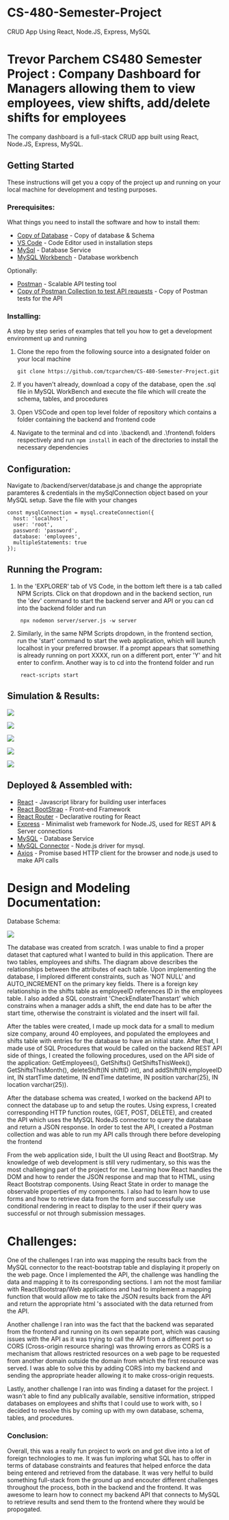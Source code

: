 # CS-480-Semester-Project
CRUD App Using React, Node.JS, Express, MySQL


# Trevor Parchem CS480 Semester Project : Company Dashboard for Managers allowing them to view employees, view shifts, add/delete shifts for employees
The company dashboard is a full-stack CRUD app built using React, Node.JS, Express, MySQL.
  
## Getting Started  
  
These instructions will get you a copy of the project up and running on your local machine for development and testing purposes.  
  
### Prerequisites:  
  
What things you need to install the software and how to install them:  
* [Copy of Database](https://www.dropbox.com/s/ypo1j7t6g3js5ma/databaseSetup.sql?dl=0) - Copy of database & Schema
* [VS Code](https://code.visualstudio.com/) - Code Editor used in installation steps
* [MySql](https://www.mysql.com/) - Database Service
* [MySQL Workbench](https://dev.mysql.com/downloads/workbench) - Database workbench 

Optionally: 
* [Postman](https://www.postman.com/) - Scalable API testing tool 
* [Copy of Postman Collection to test API requests](https://www.dropbox.com/s/87u7ymbui71dgg4/CS%20480%20Semester%20Project.postman_collection.json?dl=0) - Copy of Postman tests for the API
  
### Installing:  
  
A step by step series of examples that tell you how to get a development environment up and running  
  
1. Clone the repo from the following source into a designated folder on your local machine  
	```
	git clone https://github.com/tcparchem/CS-480-Semester-Project.git
	```

2. If you haven't already, download a copy of the database, open the .sql file in MySQL WorkBench and execute the file which will create the schema, tables, and procedures

3. Open VSCode and open top level folder of repository which contains a folder containing the backend and frontend code 

4. Navigate to the terminal and cd into .\backend\ and .\frontend\ folders respectively and run ``` npm install ``` in each of the directories to install the necessary dependencies
    

## Configuration:  
Navigate to /backend/server/database.js and change the appropriate paramteres & credentials in the mySqlConnection object based on your MySQL setup. Save the file with your changes
```
const mysqlConnection = mysql.createConnection({
  host: 'localhost',
  user: 'root',
  password: 'password',
  database: 'employees',
  multipleStatements: true
});
```

## Running the Program:  
  
1. In the 'EXPLORER' tab of VS Code, in the bottom left there is a tab called NPM Scripts. Click on that dropdown and in the backend section, run the 'dev' command to start the backend server and API or you can cd into the backend folder and run 
	```
	 npx nodemon server/server.js -w server
	```  
    
2. Similarly, in the same NPM Scripts dropdown, in the frontend section, run the 'start' command to start the web application, which will launch localhost in your preferred browser. If a prompt appears that something is already running on port XXXX, run on a different port, enter 'Y' and hit enter to confirm. Another way is to cd into the frontend folder and run 
	```
	 react-scripts start
	```  
  
## Simulation & Results:
![](https://i.imgur.com/jWpttD6.png)    

![](https://i.imgur.com/0InAig0.png)     

![](https://i.imgur.com/64gIrPJ.png)     

![](https://i.imgur.com/LZQXbsP.png)    

![](https://i.imgur.com/Si5NJSi.png)      


## Deployed & Assembled with:  
* [React](https://reactjs.org/) - Javascript library for building user interfaces
* [React BootStrap](https://react-bootstrap.github.io/) - Front-end Framework
* [React Router](https://reactrouter.com/) - Declarative routing for React
* [Express](https://expressjs.com/) - Minimalist web framework for Node.JS, used for REST API & Server connections 
* [MySQL](https://www.mysql.com/) - Database Service 
* [MySQL Connector](https://www.npmjs.com/package/mysql) - Node.js driver for mysql. 
* [Axios](https://www.npmjs.com/package/axios) - Promise based HTTP client for the browser and node.js used to make API calls

# Design and Modeling Documentation:  
Database Schema:     

![](https://i.imgur.com/O6IsqHa.png)      


The database was created from scratch. I was unable to find a proper dataset that captured what I wanted to build in this application. There are two tables, employees and shifts. The diagram above describes the relationships between the attributes of each table. Upon implementing the database, I implored different constraints, such as 'NOT NULL' and AUTO_INCREMENT on the primary key fields. There is a foreign key relationship in the shifts table as employeeID references ID in the employees table. I also added a SQL constraint 'CheckEndlaterThanstart' which constrains when a manager adds a shift, the end date has to be after the start time, otherwise the constraint is violated and the insert will fail. 

After the tables were created, I made up mock data for a small to medium size company, around 40 employees, and populated the employees and shifts table with entries for the database to have an initial state. After that, I made use of SQL Procedures that would be called on the backend REST API side of things, I created the following procedures, used on the API side of the application: GetEmployees(), GetShifts() GetShiftsThisWeek(), GetShiftsThisMonth(), deleteShift(IN shiftID int), and addShift(IN employeeID int, IN startTime datetime, IN endTime datetime, IN position varchar(25), IN location varchar(25)).

After the database schema was created, I worked on the backend API to connect the database up to and setup the routes. Using express, I created corresponding HTTP function routes, (GET, POST, DELETE), and created the API which uses the MySQL NodeJS connector to query the database and return a JSON response. In order to test the API, I created a Postman collection and was able to run my API calls through there before developing the frontend

From the web application side, I built the UI using React and BootStrap. My knowledge of web development is still very rudimentary, so this was the most challenging part of the project for me. Learning how React handles the DOM and how to render the JSON response and map that to HTML, using React Bootstrap components. Using React State in order to manage the observable properties of my components. I also had to learn how to use forms and how to retrieve data from the form and successfully use conditional rendering in react to display to the user if their query was successful or not through submission messages. 

# Challenges:
One of the challenges I ran into was mapping the results back from the MySQL connector to the react-bootstrap table and displaying it properly on the web page. Once I implemented the API, the challenge was handling the data and mapping it to its corresponding sections. I am not the most familiar with React/Bootstrap/Web applications and had to implement a mapping function that would allow me to take the JSON results back from the API and return the appropriate html <tr>'s associated with the data returned from the API. 
	
Another challenge I ran into was the fact that the backend was separated from the frontend and running on its own separate port, which was causing issues with the API as it was trying to call the API from a different port so CORS (Cross-origin resource sharing) was throwing errors as CORS is a mechanism that allows restricted resources on a web page to be requested from another domain outside the domain from which the first resource was served. I was able to solve this by adding CORS into my backend and sending the appropriate header allowing it to make cross-origin requests. 

Lastly, another challenge I ran into was finding a dataset for the project. I wasn't able to find any publically available, sensitive information, stripped databases on employees and shifts that I could use to work with, so I decided to resolve this by coming up with my own database, schema, tables, and procedures. 

### Conclusion:  
Overall, this was a really fun project to work on and got dive into a lot of foreign technologies to me. It was fun imploring what SQL has to offer in terms of database constraints and features that helped enforce the data being entered and retrieved from the database. It was very helful to build something full-stack from the ground up and encouter different challenges throughout the process, both in the backend and the frontend. It was awesome to learn how to connect my backend API that connects to MySQL to retrieve results and send them to the frontend where they would be propogated. 
